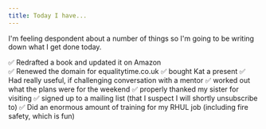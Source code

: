 ```yaml
---
title: Today I have...
---
```



I'm feeling despondent about a number of things so I'm going to be writing down what I get done today. 

✅ Redrafted a book and updated it on Amazon  
✅ Renewed the domain for equalitytime.co.uk
✅ bought Kat a present
✅ Had really useful, if challenging conversation with a mentor
✅ worked out what the plans were for the weekend 
✅ properly thanked my sister for visiting 
✅ signed up to a mailing list (that I suspect I will shortly unsubscribe to) 
✅ Did an enormous amount of training for my RHUL job (including fire safety, which is fun) 
